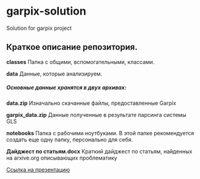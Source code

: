 # garpix-solution
Solution for garpix project

## Краткое описание репозитория.

**classes** Папка с общими, вспомогательными, классами.


**data** Данные, которые анализируем.

##### Основные данные хранятся в двух архивах:
**data.zip** Изначально скачанные файлы, предоставленные Garpix

**garpix_data.zip** Данные полученные в результате парсинга системы GLS 


**notebooks** Папка с рабочими ноутбуками. В этой папке рекомендуется создать еще одну папку, персонально для себя.

**Дайджест по статьям.docx** Краткий дайджест по статьям, найденных на arxive.org описывающих проблематику

[Ссылка на презентацию](https://docs.google.com/presentation/d/1_sI7IrhAAIk2bw5wPFpsuhYsnqXsfOg8bLqRxTpM6_g/edit?usp=sharing)
